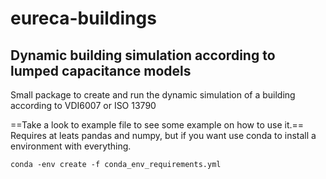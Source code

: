# eureca-buildings
## Dynamic building simulation  according to lumped capacitance models

Small package to create and run the dynamic simulation of a building according to VDI6007 or ISO 13790

==Take a look to example file to see some example on how to use it.==
Requires at leats pandas and numpy, but if you want use conda to install a environment with everything.

```
conda -env create -f conda_env_requirements.yml
```